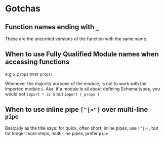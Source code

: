# Gotchas

## Function names ending with `_`

These are the uncurried versions of the function with the same name.

## When to use Fully Qualified Module names when accessing functions

e.g `S.props` over `props`:

Whenever the majority purpose of the module, is not to work with the imported module `S`.
Aka. if a module is all about defining Schema types, you would not `import * as S` but `import { props }`

## When to use inline pipe `["|>"]` over multi-line `pipe`

Basically as the title says: for quick, often short, inline pipes, use `["|>]`,
but for longer more steps, multi-line pipes, prefer `pipe`
